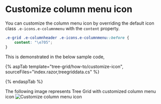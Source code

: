 # Customize column menu icon

You can customize the column menu icon by overriding the default icon class `.e-icons.e-columnmenu` with the `content` property.

```css
.e-grid .e-columnheader .e-icons.e-columnmenu::before {
    content: "\e705";
}
```

This is demonstrated in the below sample code,

{% aspTab template="tree-grid/how-to/customize-icon", sourceFiles="index.razor,treegriddata.cs" %}

{% endaspTab %}

The following image represents Tree Grid with customized column menu icon
![Customize column menu icon](../images/customize-column-menu-icon.png)